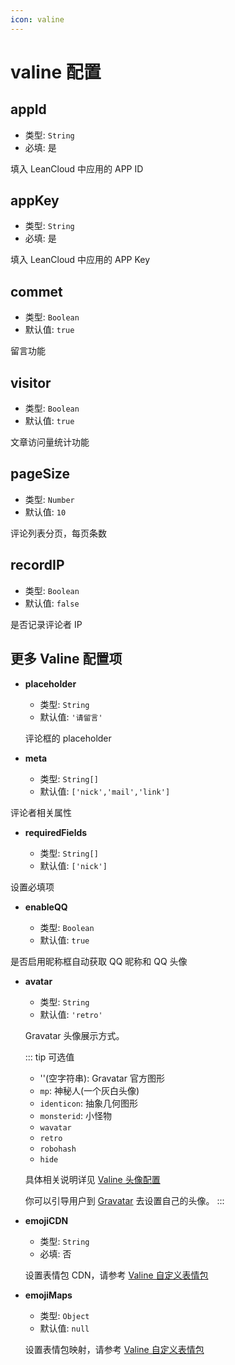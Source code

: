 ```yaml
---
icon: valine
---
```


# valine 配置

## appId

- 类型: `String`
- 必填: 是

填入 LeanCloud 中应用的 APP ID

## appKey

- 类型: `String`
- 必填: 是

填入 LeanCloud 中应用的 APP Key

## commet

- 类型: `Boolean`
- 默认值: `true`

留言功能

## visitor

- 类型: `Boolean`
- 默认值: `true`

文章访问量统计功能

## pageSize

- 类型: `Number`
- 默认值: `10`

评论列表分页，每页条数

## recordIP

- 类型: `Boolean`
- 默认值: `false`

是否记录评论者 IP

## 更多 Valine 配置项

- **placeholder**

  - 类型: `String`
  - 默认值: `'请留言'`

  评论框的 placeholder

- **meta**

  - 类型: `String[]`
  - 默认值: `['nick','mail','link']`

评论者相关属性

- **requiredFields**

  - 类型: `String[]`
  - 默认值: `['nick']`

设置必填项

- **enableQQ**

  - 类型: `Boolean`
  - 默认值: `true`

是否启用昵称框自动获取 QQ 昵称和 QQ 头像

- **avatar**

  - 类型: `String`
  - 默认值: `'retro'`

  Gravatar 头像展示方式。

  ::: tip 可选值

  - ''(空字符串): Gravatar 官方图形
  - `mp`: 神秘人(一个灰白头像)
  - `identicon`: 抽象几何图形
  - `monsterid`: 小怪物
  - `wavatar`
  - `retro`
  - `robohash`
  - `hide`

  具体相关说明详见 [Valine 头像配置](https://valine.js.org/avatar.html)

  你可以引导用户到 [Gravatar](http://cn.gravatar.com/) 去设置自己的头像。
  :::

- **emojiCDN**

  - 类型: `String`
  - 必填: 否

  设置表情包 CDN，请参考 [Valine 自定义表情包](https://valine.js.org/emoji.html)

- **emojiMaps**

  - 类型: `Object`
  - 默认值: `null`

  设置表情包映射，请参考 [Valine 自定义表情包](https://valine.js.org/emoji.html)
